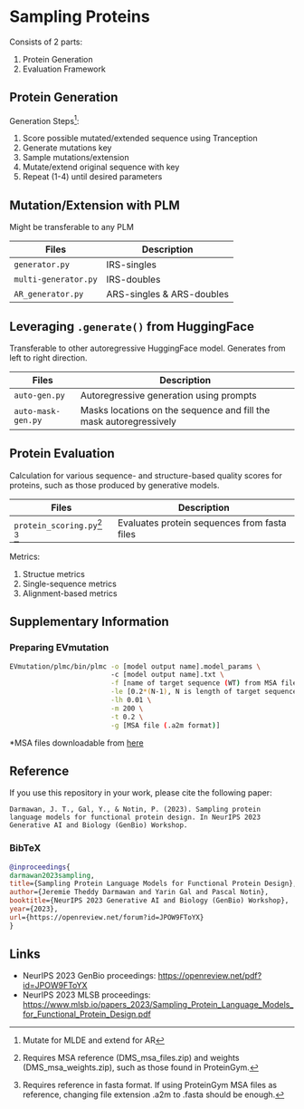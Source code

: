 # Sampling Proteins

Consists of 2 parts:
1. Protein Generation 
2. Evaluation Framework

## Protein Generation

Generation Steps[^3]:
1. Score possible mutated/extended sequence using Tranception
2. Generate mutations key
3. Sample mutations/extension
4. Mutate/extend original sequence with key
5. Repeat (1-4) until desired parameters

[^3]: Mutate for MLDE and extend for AR

## Mutation/Extension with PLM
Might be transferable to any PLM

| Files | Description |
| --- | --- |
| `generator.py` | IRS-singles |
| `multi-generator.py` | IRS-doubles |
| `AR_generator.py` | ARS-singles & ARS-doubles|

## Leveraging `.generate()` from HuggingFace
Transferable to other autoregressive HuggingFace model. Generates from left to right direction.

| Files | Description |
| --- | --- |
| `auto-gen.py` | Autoregressive generation using prompts |
| `auto-mask-gen.py` | Masks locations on the sequence and fill the mask autoregressively |

## Protein Evaluation

Calculation for various sequence- and structure-based quality scores for proteins, such as those produced by generative models.

| Files | Description |
| --- | --- |
| `protein_scoring.py`[^1] [^2] | Evaluates protein sequences from fasta files |

Metrics:
1. Structue metrics
2. Single-sequence metrics
3. Alignment-based metrics

[^1]: Requires MSA reference (DMS_msa_files.zip) and weights (DMS_msa_weights.zip), such as those found in ProteinGym.

[^2]: Requires reference in fasta format. If using ProteinGym MSA files as reference, changing file extension .a2m to .fasta should be enough.

## Supplementary Information
### Preparing EVmutation
```bash
EVmutation/plmc/bin/plmc -o [model output name].model_params \ 
                         -c [model output name].txt \
                         -f [name of target sequence (WT) from MSA file, before forwardslash (/)] \
                         -le [0.2*(N-1), N is length of target sequence] \
                         -lh 0.01 \
                         -m 200 \
                         -t 0.2 \
                         -g [MSA file (.a2m format)]
```
*MSA files downloadable from [here](https://github.com/OATML-Markslab/Tranception/tree/main?tab=readme-ov-file#multiple-sequence-alignments-msas)

## Reference
If you use this repository in your work, please cite the following paper:
```
Darmawan, J. T., Gal, Y., & Notin, P. (2023). Sampling protein language models for functional protein design. In NeurIPS 2023 Generative AI and Biology (GenBio) Workshop.
```

### BibTeX
```bibtex
@inproceedings{
darmawan2023sampling,
title={Sampling Protein Language Models for Functional Protein Design},
author={Jeremie Theddy Darmawan and Yarin Gal and Pascal Notin},
booktitle={NeurIPS 2023 Generative AI and Biology (GenBio) Workshop},
year={2023},
url={https://openreview.net/forum?id=JPOW9FToYX}
}
```

## Links
- NeurIPS 2023 GenBio proceedings: https://openreview.net/pdf?id=JPOW9FToYX
- NeurIPS 2023 MLSB proceedings: https://www.mlsb.io/papers_2023/Sampling_Protein_Language_Models_for_Functional_Protein_Design.pdf
